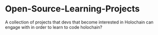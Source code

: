 # Open-Source-Learning-Projects
A collection of projects that devs that become interested in Holochain can engage with in order to learn to code holochain?
